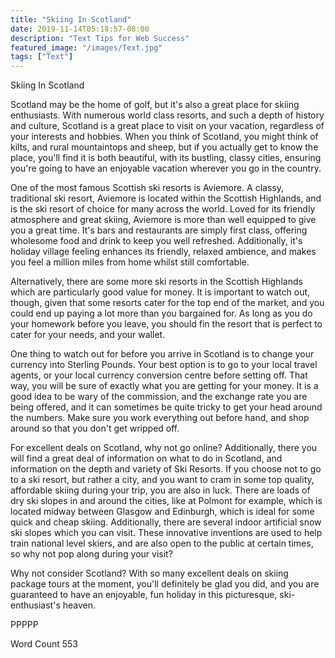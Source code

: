 ```yaml
---
title: "Skiing In Scotland"
date: 2019-11-14T05:18:57-08:00
description: "Text Tips for Web Success"
featured_image: "/images/Text.jpg"
tags: ["Text"]
---
```


Skiing In Scotland

Scotland may be the home of golf, but it's also a great place for skiing enthusiasts.  With numerous world class resorts, and such a depth of history and culture, Scotland is a great place to visit on your vacation, regardless of your interests and hobbies.  When you think of Scotland, you might think of kilts, and rural mountaintops and sheep, but if you actually get to know the place, you'll find it is both beautiful, with its bustling, classy cities, ensuring you're going to have an enjoyable vacation wherever you go in the country.

One of the most famous Scottish ski resorts is Aviemore.  A classy, traditional ski resort, Aviemore is located within the Scottish Highlands, and is the ski resort of choice for many across the world.  Loved for its friendly atmosphere and great skiing, Aviemore is more than well equipped to give you a great time.  It's bars and restaurants are simply first class, offering wholesome food and drink to keep you well refreshed.  Additionally, it's holiday village feeling enhances its friendly, relaxed ambience, and makes you feel a million miles from home whilst still comfortable.

Alternatively, there are some more ski resorts in the Scottish Highlands which are particularly good value for money.  It is important to watch out, though, given that some resorts cater for the top end of the market, and you could end up paying a lot more than you bargained for.  As long as you do your homework before you leave, you should fin the resort that is perfect to cater for your needs, and your wallet.

One thing to watch out for before you arrive in Scotland is to change your currency into Sterling Pounds.  Your best option is to go to your local travel agents, or your local currency conversion centre before setting off.  That way, you will be sure of exactly what you are getting for your money.  It is a good idea to be wary of the commission, and the exchange rate you are being offered, and it can sometimes be quite tricky to get your head around the numbers.  Make sure you work everything out before hand, and shop around so that you don't get wripped off.

For excellent deals on Scotland, why not go online?  Additionally, there you will find a great deal of information on what to do in Scotland, and information on the depth and variety of Ski Resorts.  If you choose not to go to a ski resort, but rather a city, and you want to cram in some top quality, affordable skiing during your trip, you are also in luck.  There are loads of dry ski slopes in and around the cities, like at Polmont for example, which is located midway between Glasgow and Edinburgh, which is ideal for some quick and cheap skiing.  Additionally, there are several indoor artificial snow ski slopes which you can visit.  These innovative inventions are used to help train national level skiers, and are also open to the public at certain times, so why not pop along during your visit?

Why not consider Scotland?  With so many excellent deals on skiing package tours at the moment, you'll definitely be glad you did, and you are guaranteed to have an enjoyable, fun holiday in this picturesque, ski-enthusiast's heaven.

PPPPP

Word Count 553


